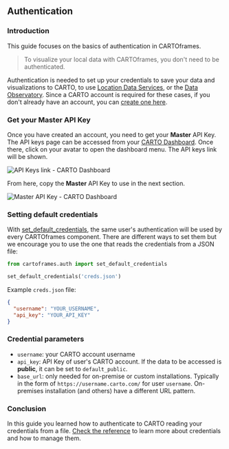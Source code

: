 ## Authentication

### Introduction
This guide focuses on the basics of authentication in CARTOframes.

> To visualize your local data with CARTOframes, you don't need to be authenticated.

Authentication is needed to set up your credentials to save your data and visualizations to CARTO, to use [Location Data Services](/developers/cartoframes/guides/Location-Data-Services/), or the [Data Observatory](developers/cartoframes/guides/Data-discovery/). Since a CARTO account is required for these cases, if you don't already have an account, you can [create one here](https://carto.com/signup/).

### Get your Master API Key
Once you have created an account, you need to get your **Master** API Key. The API keys page can be accessed from your [CARTO Dashboard](https://carto.com/help/tutorials/your-dashboard-overview/). Once there, click on your avatar to open the dashboard menu. The API keys link will be shown.

![API Keys link - CARTO Dashboard](../../img/guides/credentials/dashboard.png)

From here, copy the **Master** API Key to use in the next section.

![Master API Key - CARTO Dashboard](../../img/guides/credentials/api-keys.png)

### Setting default credentials

With [set_default_credentials](/developers/cartoframes/reference/#cartoframes-auth-set_default_credentials), the same user's authentication will be used by every CARTOframes component. There are different ways to set them but we encourage you to use the one that reads the credentials from a JSON file:

```py
from cartoframes.auth import set_default_credentials

set_default_credentials('creds.json')
```

Example `creds.json` file:

```json
{
  "username": "YOUR_USERNAME",
  "api_key": "YOUR_API_KEY"
}
```

### Credential parameters

- `username`: your CARTO account username
- `api_key`: API Key of user's CARTO account. If the data to be accessed is **public**, it can be set to `default_public`.
- `base_url`: only needed for on-premise or custom installations. Typically in the form of `https://username.carto.com/` for user `username`. On-premises installation (and others) have a different URL pattern.

### Conclusion
In this guide you learned how to authenticate to CARTO reading your credentials from a file. [Check the reference](/developers/cartoframes/reference/#heading-Auth) to learn more about credentials and how to manage them.